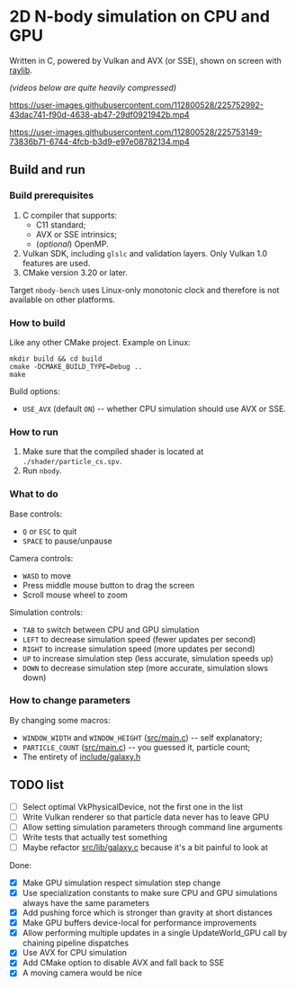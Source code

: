 # 2D N-body simulation on CPU and GPU

Written in C, powered by Vulkan and AVX (or SSE), shown on screen with [raylib](https://github.com/raysan5/raylib).

*(videos below are quite heavily compressed)*

https://user-images.githubusercontent.com/112800528/225752992-43dac741-f90d-4638-ab47-29df0921942b.mp4

https://user-images.githubusercontent.com/112800528/225753149-73836b71-6744-4fcb-b3d9-e97e08782134.mp4

## Build and run

### Build prerequisites

1. C compiler that supports:
    * C11 standard;
    * AVX or SSE intrinsics;
    * (*optional*) OpenMP.
2. Vulkan SDK, including `glslc` and validation layers. Only Vulkan 1.0 features are used.
3. CMake version 3.20 or later.

Target `nbody-bench` uses Linux-only monotonic clock and therefore is not available on other platforms.

### How to build

Like any other CMake project. Example on Linux:

```shell
mkdir build && cd build
cmake -DCMAKE_BUILD_TYPE=Debug ..
make
```

Build options:

* `USE_AVX` (default `ON`) -- whether CPU simulation should use AVX or SSE.

### How to run

1. Make sure that the compiled shader is located at `./shader/particle_cs.spv`.
2. Run `nbody`.

### What to do

Base controls:

* `Q` or `ESC` to quit
* `SPACE` to pause/unpause

Camera controls:

* `WASD` to move
* Press middle mouse button to drag the screen
* Scroll mouse wheel to zoom

Simulation controls:

* `TAB` to switch between CPU and GPU simulation
* `LEFT` to decrease simulation speed (fewer updates per second)
* `RIGHT` to increase simulation speed (more updates per second)
* `UP` to increase simulation step (less accurate, simulation speeds up)
* `DOWN` to decrease simulation step (more accurate, simulation slows down)

### How to change parameters

By changing some macros:

* `WINDOW_WIDTH` and `WINDOW_HEIGHT` ([src/main.c](src/main.c#L11)) -- self explanatory;
* `PARTICLE_COUNT` ([src/main.c](src/main.c#L14)) -- you guessed it, particle count;
* The entirety of [include/galaxy.h](include/galaxy.h#L6)

## TODO list

- [ ] Select optimal VkPhysicalDevice, not the first one in the list
- [ ] Write Vulkan renderer so that particle data never has to leave GPU
- [ ] Allow setting simulation parameters through command line arguments
- [ ] Write tests that actually test something
- [ ] Maybe refactor [src/lib/galaxy.c](src/lib/galaxy.c) because it's a bit painful to look at

Done:

- [x] Make GPU simulation respect simulation step change
- [x] Use specialization constants to make sure CPU and GPU simulations always have the same parameters
- [x] Add pushing force which is stronger than gravity at short distances
- [x] Make GPU buffers device-local for performance improvements
- [x] Allow performing multiple updates in a single UpdateWorld_GPU call by chaining pipeline dispatches
- [x] Use AVX for CPU simulation
- [x] Add CMake option to disable AVX and fall back to SSE
- [x] A moving camera would be nice
